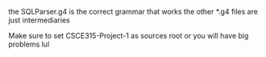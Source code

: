 the SQLParser.g4 is the correct grammar that works
the other *.g4 files are just intermediaries

Make sure to set CSCE315-Project-1 as sources root or you will have big problems lul